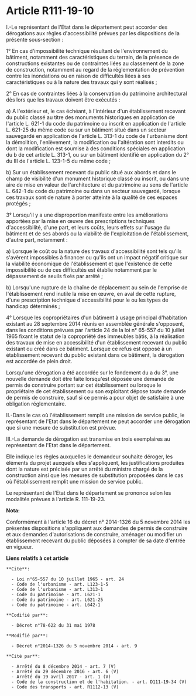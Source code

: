 # Article R111-19-10

I.-Le représentant de l'Etat dans le département peut accorder des dérogations aux règles d'accessibilité prévues par les
dispositions de la présente sous-section : 

1° En cas d'impossibilité technique résultant de l'environnement du bâtiment, notamment des caractéristiques du terrain, de
la présence de constructions existantes ou de contraintes liées au classement de la zone de construction, notamment au regard
de la réglementation de prévention contre les inondations ou en raison de difficultés liées à ses caractéristiques ou à la
nature des travaux qui y sont réalisés ; 

2° En cas de contraintes liées à la conservation du patrimoine architectural dès lors que les travaux doivent être
exécutés : 

a) A l'extérieur et, le cas échéant, à l'intérieur d'un établissement recevant du public classé au titre des monuments
historiques en application de l'article L. 621-1 du code du patrimoine ou inscrit en application de l'article L. 621-25 du
même code ou sur un bâtiment situé dans un secteur sauvegardé en application de l'article L. 313-1 du code de l'urbanisme
dont la démolition, l'enlèvement, la modification ou l'altération sont interdits ou dont la modification est soumise à des
conditions spéciales en application du b de cet article L. 313-1, ou sur un bâtiment identifié en application du 2° du III de
l'article L. 123-1-5 du même code ; 

b) Sur un établissement recevant du public situé aux abords et dans le champ de visibilité d'un monument historique classé ou
inscrit, ou dans une aire de mise en valeur de l'architecture et du patrimoine au sens de l'article L. 642-1 du code du
patrimoine ou dans un secteur sauvegardé, lorsque ces travaux sont de nature à porter atteinte à la qualité de ces espaces
protégés ; 

3° Lorsqu'il y a une disproportion manifeste entre les améliorations apportées par la mise en œuvre des prescriptions
techniques d'accessibilité, d'une part, et leurs coûts, leurs effets sur l'usage du bâtiment et de ses abords ou la viabilité
de l'exploitation de l'établissement, d'autre part, notamment : 

a) Lorsque le coût ou la nature des travaux d'accessibilité sont tels qu'ils s'avèrent impossibles à financer ou qu'ils ont
un impact négatif critique sur la viabilité économique de l'établissement et que l'existence de cette impossibilité ou de ces
difficultés est établie notamment par le dépassement de seuils fixés par arrêté ; 

b) Lorsqu'une rupture de la chaîne de déplacement au sein de l'emprise de l'établissement rend inutile la mise en œuvre, en
aval de cette rupture, d'une prescription technique d'accessibilité pour le ou les types de handicap déterminés ; 

4° Lorsque les copropriétaires d'un bâtiment à usage principal d'habitation existant au 28 septembre 2014 réunis en assemblée
générale s'opposent, dans les conditions prévues par l'article 24 de la loi n° 65-557 du 10 juillet 1965 fixant le statut de
la copropriété des immeubles bâtis, à la réalisation des travaux de mise en accessibilité d'un établissement recevant du
public existant ou créé dans ce bâtiment. Lorsque ce refus est opposé à un établissement recevant du public existant dans ce
bâtiment, la dérogation est accordée de plein droit. 

Lorsqu'une dérogation a été accordée sur le fondement du a du 3°, une nouvelle demande doit être faite lorsqu'est déposée une
demande de permis de construire portant sur cet établissement ou lorsque le propriétaire de cet établissement ou son
exploitant dépose toute demande de permis de construire, sauf si ce permis a pour objet de satisfaire à une obligation
réglementaire. 

II.-Dans le cas où l'établissement remplit une mission de service public, le représentant de l'Etat dans le département ne
peut accorder une dérogation que si une mesure de substitution est prévue. 

III.-La demande de dérogation est transmise en trois exemplaires au représentant de l'Etat dans le département. 

Elle indique les règles auxquelles le demandeur souhaite déroger, les éléments du projet auxquels elles s'appliquent, les
justifications produites dont la nature est précisée par un arrêté du ministre chargé de la construction ainsi que les
mesures de substitution proposées dans le cas où l'établissement remplit une mission de service public. 

Le représentant de l'Etat dans le département se prononce selon les modalités prévues à l'article R. 111-19-23.

**Nota:**

Conformément à l'article 16 du décret n° 2014-1326 du 5 novembre 2014 les présentes dispositions s'appliquent aux demandes de
permis de construire et aux demandes d'autorisations de construire, aménager ou modifier un établissement recevant du public
déposées à compter de sa date d'entrée en vigueur.

**Liens relatifs à cet article**

	**Cite**:

	  - Loi n°65-557 du 10 juillet 1965 - art. 24
	  - Code de l'urbanisme - art. L123-1-5
	  - Code de l'urbanisme - art. L313-1
	  - Code du patrimoine - art. L621-1
	  - Code du patrimoine - art. L621-25
	  - Code du patrimoine - art. L642-1

	**Codifié par**:

	  - Décret n°78-622 du 31 mai 1978

	**Modifié par**:

	  - Décret n°2014-1326 du 5 novembre 2014 - art. 9

	**Cité par**:

	  - Arrêté du 8 décembre 2014 - art. 7 (V)
	  - Arrêté du 29 décembre 2016 - art. 6 (V)
	  - Arrêté du 19 avril 2017 - art. 1 (V)
	  - Code de la construction et de l'habitation. - art. D111-19-34 (V)
	  - Code des transports - art. R1112-13 (V)
